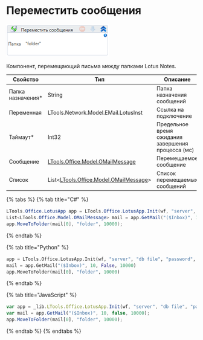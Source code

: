 # Переместить сообщения

![](<../../../../.gitbook/assets/image (56).png>)

Компонент, перемещающий письма между папками Lotus Notes.

| Свойство           | Тип                                                                    | Описание                                           |
| ------------------ | ---------------------------------------------------------------------- | -------------------------------------------------- |
| Папка назначения\* | String                                                                 | Папка назначения сообщений                         |
| Переменная         | LTools.Network.Model.EMail.LotusInst                                   | Ссылка на подключение                              |
| Таймаут\*          | Int32                                                                  | Предельное время ожидания завершения процесса (мс) |
| Сообщение          | [LTools.Office.Model.OMailMessage](../datatypes/omailmessage.md)       | Перемещаемое сообщение                             |
| Список             | List<[LTools.Office.Model.OMailMessage](../datatypes/omailmessage.md)> | Список перемещаемых сообщений                      |

{% tabs %}
{% tab title="C#" %}
```csharp
LTools.Office.LotusApp app = LTools.Office.LotusApp.Init(wf, "server", "db file", "password", 10000);
List<LTools.Office.Model.OMailMessage> mail = app.GetMail("($Inbox)", 10, false, 10000);
app.MoveToFolder(mail[0], "folder", 10000);
```
{% endtab %}

{% tab title="Python" %}
```python
app = LTools.Office.LotusApp.Init(wf, "server", "db file", "password", 10000)
mail = app.GetMail("($Inbox)", 10, False, 10000)
app.MoveToFolder(mail[0], "folder", 10000)
```
{% endtab %}

{% tab title="JavaScript" %}
```javascript
var app = _lib.LTools.Office.LotusApp.Init(wf, "server", "db file", "password", 10000);
var mail = app.GetMail("($Inbox)", 10, false, 10000);
app.MoveToFolder(mail[0], "folder", 10000);
```
{% endtab %}
{% endtabs %}
